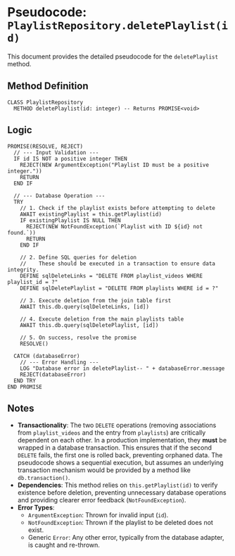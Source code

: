 # Pseudocode: `PlaylistRepository.deletePlaylist(id)`

This document provides the detailed pseudocode for the `deletePlaylist` method.

## Method Definition

```plaintext
CLASS PlaylistRepository
  METHOD deletePlaylist(id: integer) -- Returns PROMISE<void>
```

## Logic

```plaintext
PROMISE(RESOLVE, REJECT)
  // --- Input Validation ---
  IF id IS NOT a positive integer THEN
    REJECT(NEW ArgumentException("Playlist ID must be a positive integer."))
    RETURN
  END IF

  // --- Database Operation ---
  TRY
    // 1. Check if the playlist exists before attempting to delete
    AWAIT existingPlaylist = this.getPlaylist(id)
    IF existingPlaylist IS NULL THEN
      REJECT(NEW NotFoundException(`Playlist with ID ${id} not found.`))
      RETURN
    END IF

    // 2. Define SQL queries for deletion
    //    These should be executed in a transaction to ensure data integrity.
    DEFINE sqlDeleteLinks = "DELETE FROM playlist_videos WHERE playlist_id = ?"
    DEFINE sqlDeletePlaylist = "DELETE FROM playlists WHERE id = ?"

    // 3. Execute deletion from the join table first
    AWAIT this.db.query(sqlDeleteLinks, [id])

    // 4. Execute deletion from the main playlists table
    AWAIT this.db.query(sqlDeletePlaylist, [id])

    // 5. On success, resolve the promise
    RESOLVE()

  CATCH (databaseError)
    // --- Error Handling ---
    LOG "Database error in deletePlaylist-- " + databaseError.message
    REJECT(databaseError)
  END TRY
END PROMISE
```

## Notes

*   **Transactionality**: The two `DELETE` operations (removing associations from `playlist_videos` and the entry from `playlists`) are critically dependent on each other. In a production implementation, they **must** be wrapped in a database transaction. This ensures that if the second `DELETE` fails, the first one is rolled back, preventing orphaned data. The pseudocode shows a sequential execution, but assumes an underlying transaction mechanism would be provided by a method like `db.transaction()`.
*   **Dependencies**: This method relies on `this.getPlaylist(id)` to verify existence before deletion, preventing unnecessary database operations and providing clearer error feedback (`NotFoundException`).
*   **Error Types**:
    *   `ArgumentException`: Thrown for invalid input (`id`).
    *   `NotFoundException`: Thrown if the playlist to be deleted does not exist.
    *   Generic `Error`: Any other error, typically from the database adapter, is caught and re-thrown.